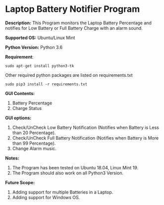 # Laptop Battery Notifier Program

**Description:** This Program monitors the Laptop Battery Percentage and notifies for Low Battery or Full Battery Charge with an alarm sound.

**Supported OS:** Ubuntu/Linux Mint

**Python Version:** Python 3.6

**Requirement**:

```shell
sudo apt-get install python3-tk
```

Other required python packages are listed on requirements.txt

```shell
sudo pip3 install -r requirements.txt
```

**GUI Contents:**

1. Battery Percentage
2. Charge Status

**GUI options:**  

1. Check/UnCheck Low Battery Notification (Notifies when Battery is Less than 20 Percentage).
2. Check/UnCheck Full Battery Notification (Notifies when Battery is More than 99 Percentage).
3. Change Alarm music.

**Notes:**  

1. The Program has been tested on Ubuntu 18.04, Linux Mint 19.
2. The Program should also work on all Python3 Version.

**Future Scope:**  

1. Adding support for multiple Batteries in a Laptop.
2. Adding support for Windows OS.